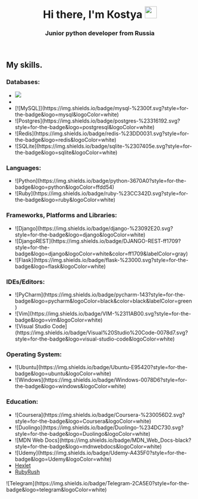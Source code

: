<h1 align="center">Hi there, I'm Коstya
<img src="https://github.com/blackcater/blackcater/raw/main/images/Hi.gif" height="32"/></h1>
<h3 align="center">Junior python developer from Russia</h3>
<br>
<h2>My skills.</h2>
<h3>Databases:</h3>
        <ul>
            <li><img src="https://img.shields.io/badge/mysql-%2300f.svg?style=for-the-badge&logo=mysql&logoColor=white"><li>
            <li>[![MySQL]](https://img.shields.io/badge/mysql-%2300f.svg?style=for-the-badge&logo=mysql&logoColor=white)</li>
            <li>![Postgres](https://img.shields.io/badge/postgres-%23316192.svg?style=for-the-badge&logo=postgresql&logoColor=white)</li>
            <li>![Redis](https://img.shields.io/badge/redis-%23DD0031.svg?style=for-the-badge&logo=redis&logoColor=white)</li>
            <li>![SQLite](https://img.shields.io/badge/sqlite-%2307405e.svg?style=for-the-badge&logo=sqlite&logoColor=white)</li>
        </ul>
        
 <h3>Languages:</h3>
        <ul>
            <li>![Python](https://img.shields.io/badge/python-3670A0?style=for-the-badge&logo=python&logoColor=ffdd54)</li>
            <li>![Ruby](https://img.shields.io/badge/ruby-%23CC342D.svg?style=for-the-badge&logo=ruby&logoColor=white)</li>
        </ul>
        
        
<h3>Frameworks, Platforms and Libraries:</h3>
        <ul>
            <li>![Django](https://img.shields.io/badge/django-%23092E20.svg?style=for-the-badge&logo=django&logoColor=white)</li>
            <li>![DjangoREST](https://img.shields.io/badge/DJANGO-REST-ff1709?style=for-the-badge&logo=django&logoColor=white&color=ff1709&labelColor=gray)</li>
            <li>![Flask](https://img.shields.io/badge/flask-%23000.svg?style=for-the-badge&logo=flask&logoColor=white)</li>
        </ul>
        
<h3>IDEs/Editors:</h3>
        <ul>
            <li>![PyCharm](https://img.shields.io/badge/pycharm-143?style=for-the-badge&logo=pycharm&logoColor=black&color=black&labelColor=green)</li>
            <li>![Vim](https://img.shields.io/badge/VIM-%2311AB00.svg?style=for-the-badge&logo=vim&logoColor=white)</li>
            <li>![Visual Studio Code](https://img.shields.io/badge/Visual%20Studio%20Code-0078d7.svg?style=for-the-badge&logo=visual-studio-code&logoColor=white)</li>
        </ul>
        
        
 <h3>Operating System:</h3>
        <ul>
            <li>![Ubuntu](https://img.shields.io/badge/Ubuntu-E95420?style=for-the-badge&logo=ubuntu&logoColor=white)</li>
            <li>![Windows](https://img.shields.io/badge/Windows-0078D6?style=for-the-badge&logo=windows&logoColor=white)</li>
        </ul>

<h3>Education:</h3>
        <ul>
            <li>![Coursera](https://img.shields.io/badge/Coursera-%230056D2.svg?style=for-the-badge&logo=Coursera&logoColor=white)</li>
            <li>![Duolingo](https://img.shields.io/badge/Duolingo-%234DC730.svg?style=for-the-badge&logo=Duolingo&logoColor=white)</li>
            <li>![MDN Web Docs](https://img.shields.io/badge/MDN_Web_Docs-black?style=for-the-badge&logo=mdnwebdocs&logoColor=white)</li>
            <li>![Udemy](https://img.shields.io/badge/Udemy-A435F0?style=for-the-badge&logo=Udemy&logoColor=white)</li>
            <li><a href="https://ru.hexlet.io/u/qqkostya/courses" target="_blank">Hexlet</a></li>
            <li><a href="https://rubyrush.ru/" target="_blank">RubyRush</a></li>
        </ul>
![Telegram](https://img.shields.io/badge/Telegram-2CA5E0?style=for-the-badge&logo=telegram&logoColor=white)

